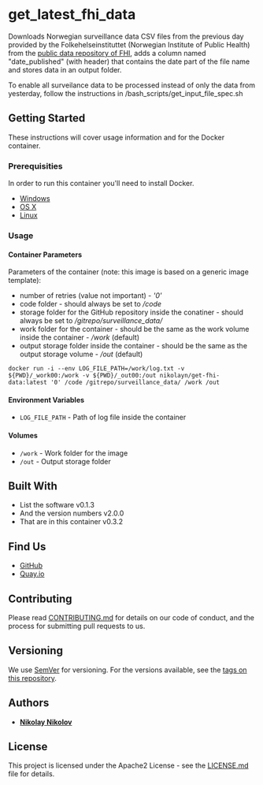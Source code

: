 # get_latest_fhi_data

Downloads Norwegian surveillance data CSV files from the previous day provided by the Folkehelseinstituttet (Norwegian Institute of Public Health) from the [public data repository of FHI](https://github.com/folkehelseinstituttet/surveillance_data), adds a column named "date_published" (with header) that contains the date part of the file name and stores data in an output folder.

To enable all surveilance data to be processed instead of only the data from yesterday, follow the instructions in /bash_scripts/get_input_file_spec.sh

## Getting Started

These instructions will cover usage information and for the Docker container.

### Prerequisities


In order to run this container you'll need to install Docker.

* [Windows](https://docs.docker.com/windows/started)
* [OS X](https://docs.docker.com/mac/started/)
* [Linux](https://docs.docker.com/linux/started/)

### Usage

#### Container Parameters

Parameters of the container (note: this image is based on a generic image template):
* number of retries (value not important) - _'0'_
* code folder - should always be set to _/code_
* storage folder for the GitHub repository inside the conatiner - should always be set to _/gitrepo/surveillance_data/_
* work folder for the container - should be the same as the work volume inside the container - _/work_ (default)
* output storage folder inside the container - should be the same as the output storage volume - _/out_ (default) 

```shell
docker run -i --env LOG_FILE_PATH=/work/log.txt -v ${PWD}/_work00:/work -v ${PWD}/_out00:/out nikolayn/get-fhi-data:latest '0' /code /gitrepo/surveillance_data/ /work /out
```

#### Environment Variables

* `LOG_FILE_PATH` - Path of log file inside the container

#### Volumes

* `/work` - Work folder for the image
* `/out` - Output storage folder


## Built With

* List the software v0.1.3
* And the version numbers v2.0.0
* That are in this container v0.3.2

## Find Us

* [GitHub](https://github.com/your/repository)
* [Quay.io](https://quay.io/repository/your/docker-repository)

## Contributing

Please read [CONTRIBUTING.md](CONTRIBUTING.md) for details on our code of conduct, and the process for submitting pull requests to us.

## Versioning

We use [SemVer](http://semver.org/) for versioning. For the versions available, see the 
[tags on this repository](https://github.com/your/repository/tags). 

## Authors

* [**Nikolay Nikolov**](https://github.com/nvnikolov)

## License

This project is licensed under the Apache2 License - see the [LICENSE.md](LICENSE.md) file for details.
